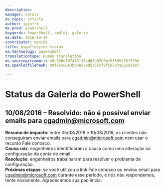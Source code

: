 ```yaml
---
description: 
manager: carolz
ms.topic: article
author: jpjofre
ms.prod: powershell
keywords: PowerShell, cmdlet, galeria
ms.date: 2016-10-14
contributor: manikb
title: psgalleryint_status
ms.technology: powershell
translationtype: Human Translation
ms.sourcegitcommit: e6c526d1074f61154d03b92b6bf6f599976f5936
ms.openlocfilehash: 49f15c88a3bb0e52ed53555f8f59737a622a3b87

---
```


Status da Galeria do PowerShell
=========================

## 10/08/2016 – Resolvido: não é possível enviar emails para cgadmin@microsoft.com
__Resumo de impacto__: entre 05/08/2016 e 10/08/2016, os clientes não conseguiram enviar emails para cgadmin@microsoft.com nem usar o recurso Fale conosco.  
__Causa raiz__: engenheiros identificaram a causa como uma alteração na configuração da conta de email.  
__Resolução__: engenheiros trabalharam para resolver o problema de configuração.  
__Próximas etapas__: se você utilizou o link Fale conosco ou enviou email para cgadmin@microsoft.com durante esse período, e nós não respondemos, tente novamente. Agradecemos sua paciência.





<!--HONumber=Oct16_HO2-->


